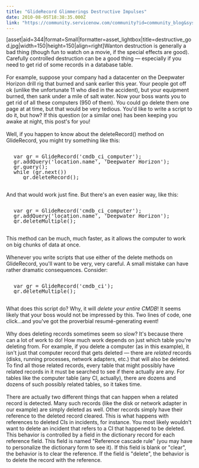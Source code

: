 ```yaml
---
title: "GlideRecord Glimmerings Destructive Impulses"
date: 2010-08-05T18:38:35.000Z
link: "https://community.servicenow.com/community?id=community_blog&sys_id=adcd22e9dbd0dbc01dcaf3231f96194a"
---
```

<p>[asset|aid=344|format=Small|formatter=asset_lightbox|title=destructive_god.jpg|width=150|height=150|align=right]Wanton destruction is generally a bad thing (though fun to watch on a movie, if the special effects are good). Carefully controlled destruction can be a good thing — especially if you need to get rid of some records in a database table. <br /><br />For example, suppose your company had a datacenter on the Deepwater Horizon drill rig that burned and sank earlier this year. Your people got off ok (unlike the unfortunate 11 who died in the accident), but your equipment burned, then sank under a mile of salt water. Now your boss wants you to get rid of all these computers (950 of them). You could go delete them one page at at time, but that would be very tedious. You'd like to write a script to do it, but how? If this question (or a similar one) has been keeping you awake at night, this post's for you!<br /><!--break--><br />Well, if you happen to know about the deleteRecord() method on GlideRecord, you might try something like this:<br /><pre style="clear: both;margin-left:20px;line-height:1;"><br />var gr = GlideRecord('cmdb_ci_computer');<br />gr.addQuery('location.name', 'Deepwater Horizon');<br />gr.query();<br />while (gr.next())<br />   gr.deleteRecord();<br /></pre><br />And that would work just fine. But there's an even easier way, like this:<br /><pre style="clear: both;margin-left:20px;line-height:1;"><br />var gr = GlideRecord('cmdb_ci_computer');<br />gr.addQuery('location.name', 'Deepwater Horizon');<br />gr.deleteMultiple();<br /></pre><br />This method can be much, much faster, as it allows the computer to work on big chunks of data at once.<br /><br />Whenever you write scripts that use either of the delete methods on GlideRecord, you'll want to be very, very careful. A small mistake can have rather dramatic consequences. Consider:<br /><pre style="clear: both;margin-left:20px;line-height:1;"><br />var gr = GlideRecord('cmdb_ci');<br />gr.deleteMultiple();<br /></pre><br />What does this script do? Why, it will <i>delete your entire CMDB</i>! It seems likely that your boss would not be impressed by this. Two lines of code, one click...and you've got the proverbial resumé-generating event!<br /><br />Why does deleting records sometimes seem so slow? It's because there can a lot of work to do! How much work depends on just which table you're deleting from. For example, if you delete a computer (as in this example), it isn't just that computer record that gets deleted — there are <i>related</i> records (disks, running processes, network adapters, etc.) that will also be deleted. To find all those related records, every table that might possibly have related records in it must be searched to see if there actually are any. For tables like the computer table (any CI, actually), there are dozens and dozens of such possibly related tables, so it takes time.<br /><br />There are actually two different things that can happen when a related record is detected. Many such records (like the disk or network adapter in our example) are simply deleted as well. Other records simply have their reference to the deleted record cleared. This is what happens with references to deleted CIs in incidents, for instance. You most likely wouldn't want to delete an incident that refers to a CI that happened to be deleted. This behavior is controlled by a field in the dictionary record for each reference field. This field is named "Reference cascade rule" (you may have to personalize the dictionary form to see it). If this field is blank or "clear", the behavior is to clear the reference. If the field is "delete", the behavior is to delete the record with the reference.</p>